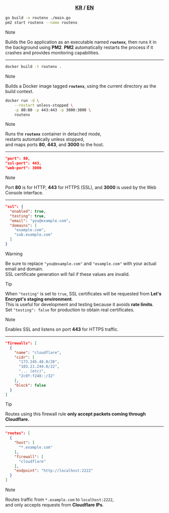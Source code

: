 
<div align="center">
  <h3>
    <a href="https://github.com/fluffy-melli/RouteNX/blob/main/README.KR.md">KR</a> /
    <a href="https://github.com/fluffy-melli/RouteNX/">EN</a>
  </h3>
</div>

```sh
go build -o routenx ./main.go
pm2 start routenx --name routenx
```

> [!NOTE]  
> Builds the Go application as an executable named **`routenx`**,
> then runs it in the background using **PM2**.
> **PM2** automatically restarts the process if it crashes and provides monitoring capabilities.

---

```sh
docker build -t routenx .
```

> [!NOTE]  
> Builds a Docker image tagged **`routenx`**, using the current directory as the build context.

```sh
docker run -d \
    --restart unless-stopped \
    -p 80:80 -p 443:443 -p 3000:3000 \
    routenx
```

> [!NOTE]  
> Runs the **`routenx`** container in detached mode,  
> restarts automatically unless stopped,  
> and maps ports **80**, **443**, and **3000** to the host.

---

```json
"port": 80,
"ssl-port": 443,
"web-port": 3000
```

> [!NOTE]  
> Port **80** is for HTTP, **443** for HTTPS (SSL), and **3000** is used by the Web Console interface.

---

```json
"ssl": {
  "enabled": true,
  "testing": true,
  "email": "you@example.com",
  "domains": [
    "example.com",
    "sub.example.com"
  ]
}
```

> [!WARNING]  
> Be sure to replace `"you@example.com"` and `"example.com"` with your actual email and domain.  
> SSL certificate generation will fail if these values are invalid.

> [!TIP]  
> When `"testing"` is set to `true`, SSL certificates will be requested from **Let's Encrypt's staging environment**.  
> This is useful for development and testing because it avoids **rate limits**.  
> Set `"testing": false` for production to obtain real certificates.

> [!NOTE]  
> Enables SSL and listens on port **443** for HTTPS traffic.

---

```json
"firewalls": [
  {
    "name": "cloudflare",
    "cidr": [
      "173.245.48.0/20",
      "103.21.244.0/22",
      "... (etc)",
      "2c0f:f248::/32"
    ],
    "block": false
  }
]
```

> [!TIP]  
> Routes using this firewall rule **only accept packets coming through Cloudflare.**

---

```json
"routes": [
  {
    "host": [
      "*.example.com"
    ],
    "firewall": [
      "cloudflare"
    ],
    "endpoint": "http://localhost:2222"
  }
]
```

> [!NOTE]  
> Routes traffic from `*.example.com` to `localhost:2222`,  
> and only accepts requests from **Cloudflare IPs**.
